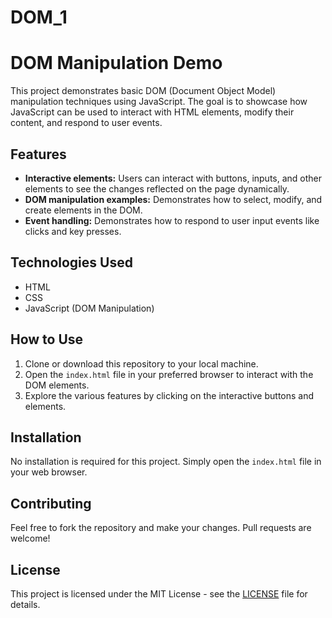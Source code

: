 # DOM_1
# DOM Manipulation Demo

This project demonstrates basic DOM (Document Object Model) manipulation techniques using JavaScript. The goal is to showcase how JavaScript can be used to interact with HTML elements, modify their content, and respond to user events.

## Features

- **Interactive elements:** Users can interact with buttons, inputs, and other elements to see the changes reflected on the page dynamically.
- **DOM manipulation examples:** Demonstrates how to select, modify, and create elements in the DOM.
- **Event handling:** Demonstrates how to respond to user input events like clicks and key presses.

## Technologies Used

- HTML
- CSS
- JavaScript (DOM Manipulation)

## How to Use

1. Clone or download this repository to your local machine.
2. Open the `index.html` file in your preferred browser to interact with the DOM elements.
3. Explore the various features by clicking on the interactive buttons and elements.

## Installation

No installation is required for this project. Simply open the `index.html` file in your web browser.

## Contributing

Feel free to fork the repository and make your changes. Pull requests are welcome!

## License

This project is licensed under the MIT License - see the [LICENSE](LICENSE) file for details.

